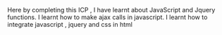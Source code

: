 Here by completing this ICP , I have learnt about JavaScript and Jquery functions.
I learnt how to make ajax calls in javascript.
I learnt how to integrate javascript , jquery and css in html
